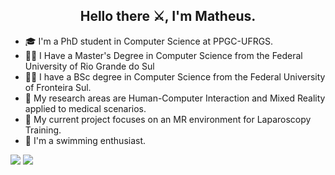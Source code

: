 <h2 align="center">Hello there ⚔️, I'm Matheus.</h2>

- 🎓 I'm a PhD student in Computer Science at PPGC-UFRGS.
- 👨‍🎓 I Have a Master's Degree in Computer Science from the Federal University of Rio Grande do Sul
- 👨‍🎓 I have a BSc degree in Computer Science from the Federal University of Fronteira Sul.
- 🤙 My research areas are Human-Computer Interaction and Mixed Reality applied to medical scenarios.
- 📑 My current project focuses on an MR environment for Laparoscopy Training.
- 🚗 I'm a swimming enthusiast.

![](https://github-readme-stats.vercel.app/api?username=manegrao&show_icons=true&line_height=20&theme=tokyonight)
![](https://github-readme-stats.vercel.app/api/top-langs/?username=manegrao&layout=compact&show_icons=true&card_width=290&theme=tokyonight)
